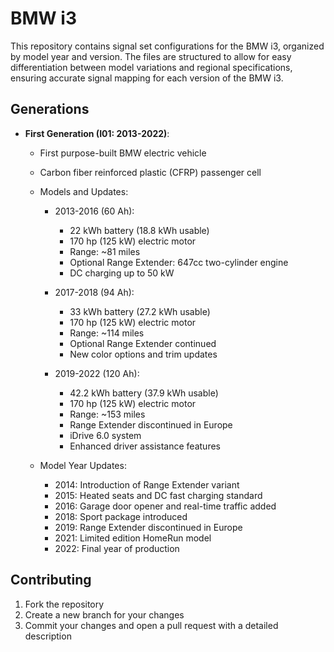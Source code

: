 # BMW i3

This repository contains signal set configurations for the BMW i3, organized by model year and version. The files are structured to allow for easy differentiation between model variations and regional specifications, ensuring accurate signal mapping for each version of the BMW i3.

## Generations

- **First Generation (I01: 2013-2022)**:
  - First purpose-built BMW electric vehicle
  - Carbon fiber reinforced plastic (CFRP) passenger cell
  
  - Models and Updates:
    - 2013-2016 (60 Ah):
      - 22 kWh battery (18.8 kWh usable)
      - 170 hp (125 kW) electric motor
      - Range: ~81 miles
      - Optional Range Extender: 647cc two-cylinder engine
      - DC charging up to 50 kW
    
    - 2017-2018 (94 Ah):
      - 33 kWh battery (27.2 kWh usable)
      - 170 hp (125 kW) electric motor
      - Range: ~114 miles
      - Optional Range Extender continued
      - New color options and trim updates
    
    - 2019-2022 (120 Ah):
      - 42.2 kWh battery (37.9 kWh usable)
      - 170 hp (125 kW) electric motor
      - Range: ~153 miles
      - Range Extender discontinued in Europe
      - iDrive 6.0 system
      - Enhanced driver assistance features
    
  - Model Year Updates:
    - 2014: Introduction of Range Extender variant
    - 2015: Heated seats and DC fast charging standard
    - 2016: Garage door opener and real-time traffic added
    - 2018: Sport package introduced
    - 2019: Range Extender discontinued in Europe
    - 2021: Limited edition HomeRun model
    - 2022: Final year of production

## Contributing

1. Fork the repository
2. Create a new branch for your changes
3. Commit your changes and open a pull request with a detailed description
